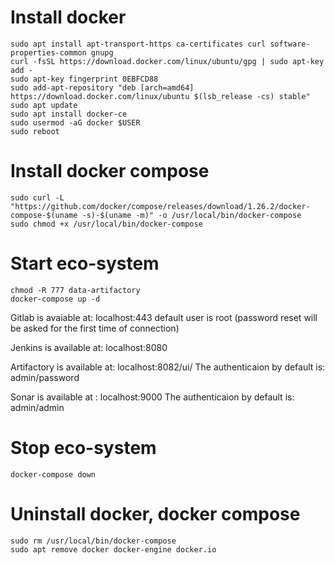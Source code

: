 
# Install docker
```
sudo apt install apt-transport-https ca-certificates curl software-properties-common gnupg
curl -fsSL https://download.docker.com/linux/ubuntu/gpg | sudo apt-key add -
sudo apt-key fingerprint 0EBFCD88
sudo add-apt-repository "deb [arch=amd64] https://download.docker.com/linux/ubuntu $(lsb_release -cs) stable"
sudo apt update
sudo apt install docker-ce
sudo usermod -aG docker $USER
sudo reboot
```

# Install docker compose
```
sudo curl -L "https://github.com/docker/compose/releases/download/1.26.2/docker-compose-$(uname -s)-$(uname -m)" -o /usr/local/bin/docker-compose
sudo chmod +x /usr/local/bin/docker-compose
```

# Start eco-system
```
chmod -R 777 data-artifactory
docker-compose up -d
```
Gitlab is avaiable at: localhost:443
default user is root (password reset will be asked for the first time of connection)

Jenkins is available at: localhost:8080

Artifactory is available at: localhost:8082/ui/
The authenticaion by default is: admin/password

Sonar is available at : localhost:9000
The authenticaion by default is: admin/admin

# Stop eco-system
```
docker-compose down
```

# Uninstall docker, docker compose
```
sudo rm /usr/local/bin/docker-compose
sudo apt remove docker docker-engine docker.io
```

